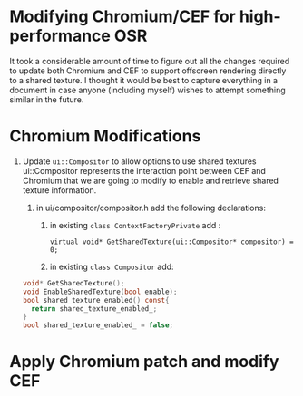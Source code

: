 # Modifying Chromium/CEF for high-performance OSR

It took a considerable amount of time to figure out all the changes required to update both Chromium and CEF to support 
offscreen rendering directly to a shared texture.  I thought it would be best to capture everything in a document in case anyone 
(including myself) wishes to attempt something similar in the future.

# Chromium Modifications

1. Update `ui::Compositor` to allow options to use shared textures
ui::Compositor represents the interaction point between CEF and Chromium that we are going to modify to enable and retrieve shared texture information.
   
   1. in ui/compositor/compositor.h add the following declarations:
      
      1. in existing `class ContextFactoryPrivate` add :
      
         ```virtual void* GetSharedTexture(ui::Compositor* compositor) = 0;```
	 
      2. in existing `class Compositor` add:
	
	```c
	void* GetSharedTexture();
	void EnableSharedTexture(bool enable);
	bool shared_texture_enabled() const{
	  return shared_texture_enabled_;
	}	
	bool shared_texture_enabled_ = false;
	```
			


# Apply Chromium patch and modify CEF
